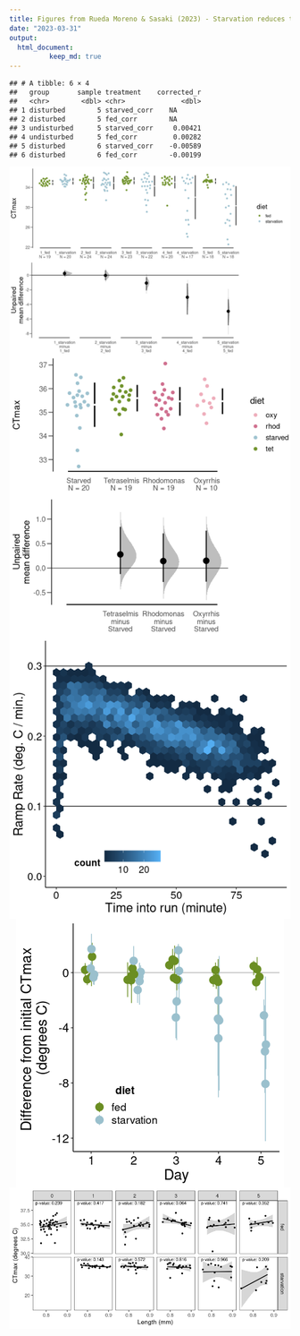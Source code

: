 ```yaml
---
title: Figures from Rueda Moreno & Sasaki (2023) - Starvation reduces thermal limits of the widespread copepod *Acartia tonsa*
date: "2023-03-31"
output: 
  html_document:
          keep_md: true
---
```





```
## # A tibble: 6 × 4
##   group       sample treatment    corrected_r
##   <chr>        <dbl> <chr>              <dbl>
## 1 disturbed        5 starved_corr    NA      
## 2 disturbed        5 fed_corr        NA      
## 3 undisturbed      5 starved_corr     0.00421
## 4 undisturbed      5 fed_corr         0.00282
## 5 disturbed        6 starved_corr    -0.00589
## 6 disturbed        6 fed_corr        -0.00199
```


<img src="../Figures/markdown/fig-1-1.png" style="display: block; margin: auto;" />

<img src="../Figures/markdown/supp-fig-1-diet-comparison-1.png" style="display: block; margin: auto;" />


<img src="../Figures/markdown/supp-fig-3-ramping-rates-1.png" style="display: block; margin: auto;" />





<img src="../Figures/markdown/supp-fig-4-replicate-effect-sizes-1.png" style="display: block; margin: auto;" />

<img src="../Figures/markdown/supp-fig-5-ctmax-length-1.png" style="display: block; margin: auto;" />
